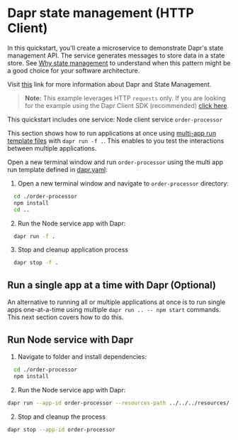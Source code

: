 # Dapr state management (HTTP Client)

In this quickstart, you'll create a microservice to demonstrate Dapr's state management API. The service generates messages to store data in a state store. See [Why state management](#why-state-management) to understand when this pattern might be a good choice for your software architecture.

Visit [this](https://docs.dapr.io/developing-applications/building-blocks/state-management/) link for more information about Dapr and State Management.

> **Note:** This example leverages HTTP `requests` only.  If you are looking for the example using the Dapr Client SDK (recommended) [click here](../sdk/).

This quickstart includes one service: Node client service `order-processor`

This section shows how to run applications at once using [multi-app run template files](https://docs.dapr.io/developing-applications/local-development/multi-app-dapr-run/multi-app-overview/) with `dapr run -f .`.  This enables to you test the interactions between multiple applications.

Open a new terminal window and run  `order-processor` using the multi app run template defined in [dapr.yaml](./dapr.yaml):

1. Open a new terminal window and navigate to `order-processor` directory:

<!-- STEP
name: Install Node dependencies
-->

```bash
  cd ./order-processor
  npm install
  cd ..
```

<!-- END_STEP -->

2. Run the Node service app with Dapr:

<!-- STEP
name: Run order-processor service
expected_stdout_lines:
  - "== APP - order-processor == Saving Order:  { orderId: '1' }"
  - "== APP - order-processor == Getting Order:  { orderId: '1' }"
  - "Exited App successfully"
expected_stderr_lines:
output_match_mode: substring
match_order: none
background: true
sleep: 15
-->

```bash
  dapr run -f .
```
<!-- END_STEP -->

3. Stop and cleanup application process

```bash
  dapr stop -f .
```


## Run a single app at a time with Dapr (Optional)

An alternative to running all or multiple applications at once is to run single apps one-at-a-time using multiple `dapr run .. -- npm start` commands.  This next section covers how to do this.

## Run Node service with Dapr

1. Navigate to folder and install dependencies: 

<!-- STEP
name: Install Node dependencies
-->

```bash
  cd ./order-processor
  npm install
```
<!-- END_STEP -->

2. Run the Node service app with Dapr: 
    
<!-- STEP
name: Run Node publisher
expected_stdout_lines:
  - "== APP == Saving Order:  { orderId: '1' }"
  - "== APP == Getting Order:  { orderId: '1' }"
  - "Exited App successfully"
expected_stderr_lines:
working_dir: ./order-processor
output_match_mode: substring
match_order: none
background: true
sleep: 10
-->

```bash
dapr run --app-id order-processor --resources-path ../../../resources/ -- npm start
```
<!-- END_STEP -->

2. Stop and cleanup the process

```bash
dapr stop --app-id order-processor
```
